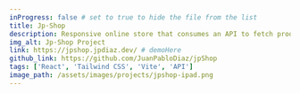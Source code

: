 ```yaml
---
inProgress: false # set to true to hide the file from the list
title: Jp·Shop
description: Responsive online store that consumes an API to fetch products. Features include a sign in, product filtering and pagination
img_alt: Jp·Shop Project
link: https://jpshop.jpdiaz.dev/ # demoHere
github_link: https://github.com/JuanPabloDiaz/jpShop
tags: ['React', 'Tailwind CSS', 'Vite', 'API']
image_path: /assets/images/projects/jpshop-ipad.png
---
```

